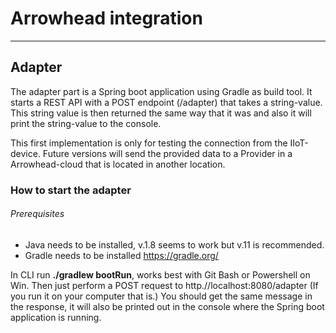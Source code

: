 # Arrowhead integration

--------
## Adapter
The adapter part is a Spring boot application using Gradle as build tool. It starts a REST API with a POST endpoint
(/adapter) that takes a string-value. This string value is then returned the same way that it was and also it will print
the string-value to the console.

This first implementation is only for testing the connection from the IIoT-device. Future versions will send the provided
data to a Provider in a Arrowhead-cloud that is located in another location.
### How to start the adapter
###### Prerequisites
- Java needs to be installed, v.1.8 seems to work but v.11 is recommended.
- Gradle needs to be installed https://gradle.org/
  
 In CLI run **./gradlew bootRun**, works best with Git Bash or Powershell on Win.
 Then just perform a POST request to http.//localhost:8080/adapter (If you run it on your computer that is.)
 You should get the same message in the response, it will also be printed out in the console where the Spring boot application is running.
